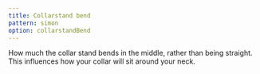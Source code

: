 ```yaml
---
title: Collarstand bend
pattern: simon
option: collarstandBend
---
```


How much the collar stand bends in the middle, rather than being straight.
This influences how your collar will sit around your neck.

